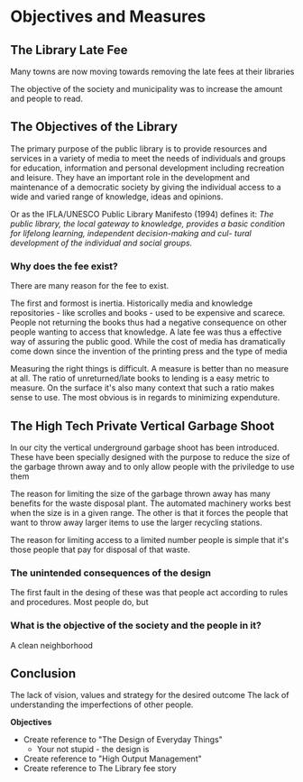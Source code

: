 # Objectives and Measures

## The Library Late Fee
Many towns are now moving towards removing the late fees at their libraries 

The objective of the society and municipality was to increase the amount and people to read. 

## The Objectives of the Library
The primary purpose of the public library is to provide resources and
services in a variety of media to meet the needs of individuals and
groups for education, information and personal development including
recreation and leisure. They have an important role in the development
and maintenance of a democratic society by giving the individual access
to a wide and varied range of knowledge, ideas and opinions.

Or as the IFLA/UNESCO Public Library Manifesto (1994) defines it: _The public library, the local gateway to knowledge, provides a basic
condition for lifelong learning, independent decision-making and cul-
tural development of the individual and social groups._ 

### Why does the fee exist?
There are many reason for the fee to exist. 

The first and formost is inertia. Historically media and knowledge repositories - like scrolles and books - used to be expensive and scarece. People not returning the books thus had a negative consequence on other people wanting to access that knowledge. A late fee was thus a effective way of assuring the public good. While the cost of media has dramatically come down since the invention of the printing press and the type of media 


Measuring the right things is difficult. A measure is better than no measure at all. The ratio of unreturned/late books to lending is a easy metric to measure. On the surface it's also many context that such a ratio makes sense to use. The most obvious is in regards to minimizing expenduture. 


## The High Tech Private Vertical Garbage Shoot
In our city the vertical underground garbage shoot has been introduced. These have been specially designed with the purpose to reduce the size of the garbage thrown away and to only allow people with the priviledge to use them

The reason for limiting the size of the garbage thrown away has many benefits for the waste disposal plant. The automated machinery works best when the size is in a given range. The other is that it forces the people that want to throw away larger items to use the larger recycling stations.

The reason for limiting access to a limited number people is simple that it's those people that pay for disposal of that waste.

### The unintended consequences of the design
The first fault in the desing of these was that people act according to rules and procedures. Most people do, but

### What is the objective of the society and the people in it?
A clean neighborhood

## Conclusion
The lack of vision, values and strategy for the desired outcome
The lack of understanding the imperfections of other people.


**Objectives**
* Create reference to "The Design of Everyday Things"
    - Your not stupid - the design is
* Create reference to "High Output Management"
* Create reference to The Library fee story